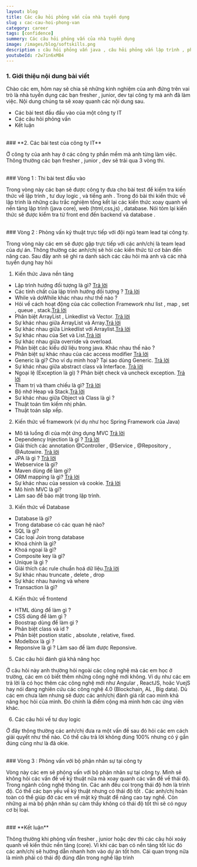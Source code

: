 ```yaml
---
layout: blog
title: Các câu hỏi phỏng vấn của nhà tuyển dụng
slug : cac-cau-hoi-phong-van
category: career
tags: [confidence]
summery: Các câu hỏi phỏng vấn của nhà tuyển dụng  
image: /images/blog/softskills.png
description : câu hỏi phỏng vấn java , câu hỏi phỏng vấn lập trình , phỏng vấn tại doanh nghiệp
youtubeId: r2w7in6xMB4
---
```


### **1. Giới thiệu nội dung bài viết**

Chào các em, hôm nay sẽ chia sẽ những kinh nghiệm của anh đứng trên vai trò là nhà tuyển dụng các bạn fresher , junior, dev tại công ty mà anh đã làm việc. Nội dung chúng ta sẽ xoay quanh các nội dung sau.

- Các bài test đầu  đầu vào của một công ty IT
- Các câu hỏi phỏng vấn
- Kết luận

<br>
### **2. Các bài test của công ty IT**

Ở công ty của anh hay ở các công ty phần mềm mà anh từng làm việc. Thông thường các bạn fresher , junior , dev sẽ trải qua 3 vòng thi.

<br>
### Vòng 1 : Thi bài test đầu vào

Trong vòng này các bạn sẽ được công ty đưa cho bài test để kiểm tra kiến thức về lập trình , tư duy logic , và tiếng anh . Trong đó bài thi kiến thức về lập trình là những câu trắc nghiệm tổng kết lại các kiến thức xoay quanh về nền tảng lập trình (java core), web (html,css,js) , database. Nói tóm lại kiến thức sẽ được kiểm tra từ front end đến backend và database .

<br>
### Vòng 2 : Phỏng vấn kỷ thuật trực tiếp với đội ngũ team lead tại công ty.

Trong vòng này các em sẽ được gặp trực tiếp với các anh/chị là team lead của dự án. Thông thường các anh/chị sẽ hỏi các kiến thức từ cơ bản đến nâng cao. Sau đây anh sẽ ghi ra danh sách các câu hỏi mà anh và các nhà tuyển dụng hay hỏi

1. Kiến thức Java nền tảng
  + Lập trình hướng đối tượng là gì? [Trả lời](https://levunguyen.com/laptrinhjava/2020/04/01/lap-trinh-huong-doi-tuong-trong-java/)
  + Các tính chất của lập trình hướng đối tượng ? [Trả lời](https://levunguyen.com/laptrinhjava/2020/04/01/lap-trinh-huong-doi-tuong-trong-java/)
  + While và doWhile khác nhau như thế nào ?
  + Hỏi về cách hoạt động của các collection Framework như list , map , set , queue , stack.[Trả lời](https://levunguyen.com/laptrinhjava/2020/04/04/cac-tap-hop-trong-lap-trinh-java/)
  + Phân biệt ArrayList , Linkedlist và Vector. [Trả lời](https://levunguyen.com/laptrinhjava/2020/04/04/cac-tap-hop-trong-lap-trinh-java/)
  + Sự khác nhau giữa ArrayList và Array.[Trả lời](https://levunguyen.com/laptrinhjava/2020/04/04/cac-tap-hop-trong-lap-trinh-java/)
  + Sự khác nhau giữa Linkedlist với Arraylist.[Trả lời](https://levunguyen.com/laptrinhjava/2020/04/04/cac-tap-hop-trong-lap-trinh-java/)
  + Sự khác nhau của Set và List.[Trả lời](https://levunguyen.com/laptrinhjava/2020/04/04/cac-tap-hop-trong-lap-trinh-java/)
  + Sự khác nhau giữa override và overload.
  + Phân biệt các kiểu dữ liệu trong java. Khác nhau thế nào ?
  + Phân biệt sự khác nhau của các access modifier [Trả lời](https://levunguyen.com/laptrinhjava/2020/04/05/phan-biet-access-modifier-trong-java/)
  + Generic là gì? Cho ví dụ minh hoạ? Tại sao dùng Generic. [Trả lời](https://levunguyen.com/laptrinhjava/2020/04/03/generic-la-gi/)
  + Sự khác nhau giữa abstract class và Interface. [Trả lời](https://levunguyen.com/laptrinhjava/2020/04/02/su-khac-nhau-giua-abstract-interface/)
  + Ngoại lệ (Exception là gì) ? Phân biệt check và uncheck exception.
  [Trả lời](https://levunguyen.com/laptrinhjava/2020/04/11/ngoai-le-trong-lap-trinh-java/)
  + Tham trị và tham chiếu là gì? [Trả lời](https://levunguyen.com/laptrinhjava/2020/04/06/tham-tri-va-tham-chieu-trong-lap-trinh-java/)
  + Bộ nhớ Heap và Stack.[Trả lời](https://levunguyen.com/laptrinhjava/2020/04/07/phan-biet-bo-nho-heap-va-stack/)
  + Sư khác nhau giữa Object và Class là gì ?
  + Thuật toán tìm kiếm nhị phân.
  + Thuật toán săp xếp.

2. Kiến thức về framework (ví dụ như học Spring Framework của Java)
  + Mô tả luồng đi của một ứng dụng MVC [Trả lời](https://levunguyen.com/laptrinhspring/2020/04/12/spring-mvc-la-gi/)
  + Dependency Injection là gì ? [Trả lời](https://levunguyen.com/laptrinhspring/2020/04/13/dependency-injection-la-gi/)
  + Giải thích các annotation @Controller , @Service , @Repository , @Autowire.  [Trả lời](https://levunguyen.com/laptrinhspring/2020/05/08/spring-annotation/)
  + JPA là gì ? [Trả lời](https://levunguyen.com/laptrinhspring/2020/05/06/spring-jpa-la-gi/)
  + Webservice là gì?
  + Maven dùng để làm gì?
  + ORM mapping là gì? [Trả lời](https://levunguyen.com/laptrinhspring/2020/05/06/spring-jpa-la-gi/)
  + Sự khác nhau của session và cookie. [Trả lời](https://levunguyen.com/laptrinhspring/2020/04/23/phan-biet-session-cookie/)
  + Mô hình MVC là gì?
  + Làm sao để bảo mật trong lập trình.

3. Kiến thức về Database
  + Database là gì?
  + Trong database có các quan hệ nào?
  + SQL là gì?
  + Các loại Join trong database
  + Khoá chính là gì?
  + Khoá ngoại là gì?
  + Composite key là gì?
  + Unique là gì ?
  + Giải thích các rule chuẩn hoá dữ liệu.[Trả lời](https://levunguyen.com/database/2020/05/03/cac-buoc-chuan-hoa-du-lieu/)
  + Sự khác nhau truncate , delete , drop
  + Sự khác nhau having và where
  + Transaction là gì?

4. Kiến thức về frontend
  + HTML dùng để làm gì ?
  + CSS dùng để làm gì ?
  + Boostrap dùng để làm gì ?
  + Phân biệt class và id ?
  + Phân biệt postion static , absolute , relative, fixed.
  + Modelbox là gì ?
  + Reponsive là gì ? Làm sao để làm được Reponsive.

5. Các câu hỏi đánh giá khả năng học

Ở câu hỏi này anh thường hỏi ngoài các công nghệ mà các em học ở trường, các em có biết thêm những công nghệ mới không. Ví dụ như các em trả lời là có học thêm các công nghệ mới như Angular , ReactJS, hoăc VuejS hay nói đang nghiên cứu các công nghệ 4.0 (Blockchain, AL , Big data). Dù các em chưa làm nhưng sẽ được các anh/chị đánh giá rất cao mình khả năng học hỏi của mình. Đó chính là điểm cộng mà mình hơn các ứng viên khác.

6. Các câu hỏi về tư duy logic

Ở đây thông thường các anh/chị đưa ra một vấn đề sau đó hỏi các em cách giải quyết như thế nào. Có thể câu trả lời không đúng 100% nhưng có ý gần đúng cũng như là đã okie.

<br>
### Vòng 3 : Phỏng vấn với bộ phận nhân sự tại công ty

Vòng này các em sẽ phỏng vấn với bộ phận nhân sự tại công ty. Mình sẽ không hỏi các vấn đề về kỷ thuật nữa mà xoay quanh các vấn đề về thái độ. Trong ngành công nghệ thông tin. Các anh đều coi trọng thái độ hơn là trình độ. Có thể các bạn yếu về kỷ thuật nhưng có thái độ tốt . Các anh/chị hoàn toàn có thể giúp đở các em về mặt kỷ thuật để nâng cao tay nghề. Còn những ai mà bộ phận nhân sự cảm thấy không có thái độ tốt thì sẽ có nguy cơ bị loại.

<br>
### **Kết luận**

Thông thường khi phỏng vấn fresher , junior hoặc dev thì các câu hỏi xoáy quanh về kiến thức nền tảng (core). Vì khi các bạn có nền tảng tốt lúc đó các anh/chị sẽ hướng dẫn nhanh hơn vào dự án tốt hơn. Cái quan trọng nữa là mình phải có thái độ đúng đắn trong nghề lập trình
